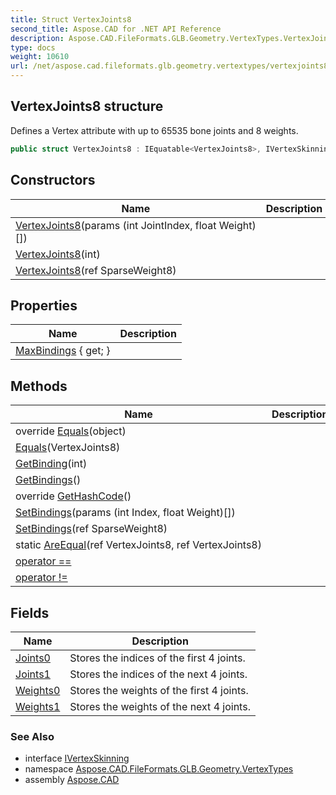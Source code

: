 ```yaml
---
title: Struct VertexJoints8
second_title: Aspose.CAD for .NET API Reference
description: Aspose.CAD.FileFormats.GLB.Geometry.VertexTypes.VertexJoints8 struct. Defines a Vertex attribute with up to 65535 bone joints and 8 weights
type: docs
weight: 10610
url: /net/aspose.cad.fileformats.glb.geometry.vertextypes/vertexjoints8/
---
```

## VertexJoints8 structure

Defines a Vertex attribute with up to 65535 bone joints and 8 weights.

```csharp
public struct VertexJoints8 : IEquatable<VertexJoints8>, IVertexSkinning
```

## Constructors

| Name | Description |
| --- | --- |
| [VertexJoints8](vertexjoints8/#constructor_2)(params (int JointIndex, float Weight)[]) |  |
| [VertexJoints8](vertexjoints8/#constructor_1)(int) |  |
| [VertexJoints8](vertexjoints8/#constructor)(ref SparseWeight8) |  |

## Properties

| Name | Description |
| --- | --- |
| [MaxBindings](../../aspose.cad.fileformats.glb.geometry.vertextypes/vertexjoints8/maxbindings/) { get; } |  |

## Methods

| Name | Description |
| --- | --- |
| override [Equals](../../aspose.cad.fileformats.glb.geometry.vertextypes/vertexjoints8/equals/#equals_1)(object) |  |
| [Equals](../../aspose.cad.fileformats.glb.geometry.vertextypes/vertexjoints8/equals/#equals)(VertexJoints8) |  |
| [GetBinding](../../aspose.cad.fileformats.glb.geometry.vertextypes/vertexjoints8/getbinding/)(int) |  |
| [GetBindings](../../aspose.cad.fileformats.glb.geometry.vertextypes/vertexjoints8/getbindings/)() |  |
| override [GetHashCode](../../aspose.cad.fileformats.glb.geometry.vertextypes/vertexjoints8/gethashcode/)() |  |
| [SetBindings](../../aspose.cad.fileformats.glb.geometry.vertextypes/vertexjoints8/setbindings/#setbindings_1)(params (int Index, float Weight)[]) |  |
| [SetBindings](../../aspose.cad.fileformats.glb.geometry.vertextypes/vertexjoints8/setbindings/#setbindings)(ref SparseWeight8) |  |
| static [AreEqual](../../aspose.cad.fileformats.glb.geometry.vertextypes/vertexjoints8/areequal/)(ref VertexJoints8, ref VertexJoints8) |  |
| [operator ==](../../aspose.cad.fileformats.glb.geometry.vertextypes/vertexjoints8/op_equality/) |  |
| [operator !=](../../aspose.cad.fileformats.glb.geometry.vertextypes/vertexjoints8/op_inequality/) |  |

## Fields

| Name | Description |
| --- | --- |
| [Joints0](../../aspose.cad.fileformats.glb.geometry.vertextypes/vertexjoints8/joints0/) | Stores the indices of the first 4 joints. |
| [Joints1](../../aspose.cad.fileformats.glb.geometry.vertextypes/vertexjoints8/joints1/) | Stores the indices of the next 4 joints. |
| [Weights0](../../aspose.cad.fileformats.glb.geometry.vertextypes/vertexjoints8/weights0/) | Stores the weights of the first 4 joints. |
| [Weights1](../../aspose.cad.fileformats.glb.geometry.vertextypes/vertexjoints8/weights1/) | Stores the weights of the next 4 joints. |

### See Also

* interface [IVertexSkinning](../ivertexskinning/)
* namespace [Aspose.CAD.FileFormats.GLB.Geometry.VertexTypes](../../aspose.cad.fileformats.glb.geometry.vertextypes/)
* assembly [Aspose.CAD](../../)


